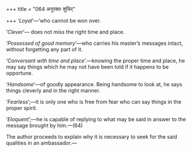 +++
title = "064 अनुरक्तः शुचिर्"

+++
‘*Loyal*’—‘who cannot be won over.

‘*Clever*’— does not miss the right time and place.

‘*Possessed of good memory*’—who carries his master’s messages intact,
without forgetting any part of it.

‘*Conversant with time and place*’.—knowing the proper time and place,
he may say things which he may not have been told if it happens to be
opportune.

‘*Handsome*’—of goodly appearance. Being handsome to look at, he says
things cleverly and in the right manner.

‘*Fearless*’;—it is only one who is free from fear who can say things in
the proper spirit.

‘*Eloquent*’;—he is capable of replying to what may be said in answer to
the message brought by him.—(64)

The author proceeds to explain why it is necessary to seek for the said
qualities in an ambassador.—


